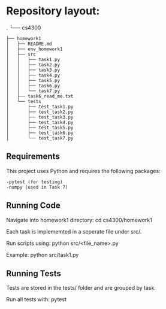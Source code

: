 # Repository layout:

.
└── cs4300

    ├── homework1
    │   ├── README.md
    │   ├── env_homework1
    │   ├── src
    │   │   ├── task1.py
    │   │   ├── task2.py
    │   │   ├── task3.py
    │   │   ├── task4.py
    │   │   ├── task5.py
    │   │   ├── task6.py
    │   │   └── task7.py
    │   ├── task6_read_me.txt
    │   └── tests
    │       ├── test_task1.py
    │       ├── test_task2.py
    │       ├── test_task3.py
    │       ├── test_task4.py
    │       ├── test_task5.py
    │       ├── test_task6.py
    │       └── test_task7.py


## Requirements
This project uses Python and requires the following packages:

    -pytest (for testing)
    -numpy (used in Task 7)


## Running Code

Navigate into homework1 directory:
cd cs4300/homework1

Each task is implememted in a seperate file under src/. 

Run scripts using:
python src/<file_name>.py

Example:
python src/task1.py


## Running Tests

Tests are stored in the tests/ folder and are grouped by task.

Run all tests with:
pytest
